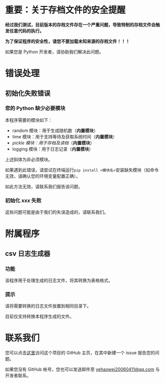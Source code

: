 # 重要：关于存档文件的安全提醒

**经过我们测试，目前版本的存档文件存在一个严重问题，导致特制的存档文件会触发任意代码的执行。**

**为了保证程序的安全性，请您不要加载未知来源的存档文件！！！**

如果您是 Python 开发者，请协助我们解决此问题。

# 错误处理

## 初始化失败错误

### 您的 Python 缺少必要模块

本程序需要的模块如下：

- random 模块：用于生成随机数（**内置模块**）
- time 模块：用于支持等待及获取系统时间（**内置模块**）
- *pickle 模块：用于存档及读档*（**内置模块**）
- logging 模块：用于日志记录（**内置模块**）

上述斜体为非必须模块。

如果遇到此错误，请尝试在终端运行`pip install <模块名>`安装缺失模块（如命令无效，请确认您的环境变量配置正确）。

如此方法无效，请联系我们报告该问题。

### 初始化 xxx 失败

这些问题可能是由于我们的失误造成的，请联系我们。

# 附属程序

## csv 日志生成器

### 功能

该程序用于处理生成的日志文件，将其转换为表格格式。

### 提示

请将需要转换的日志文件放置到相同目录下。

目前仅支持转换本程序生成的文件。

# 联系我们

您可以点击[这里](https://github.com/FHU-yezi/simulation-system-of-FHU)访问这个项目的 GitHub 主页，在其中新建一个 issue 报告您的问题。

如果您没有 GitHub 帐号，您也可以发送邮件至 yehaowei20060411@qq.com 与开发者联系。